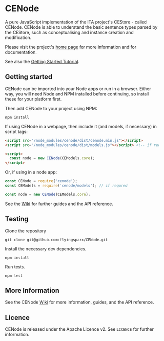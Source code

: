 # CENode 

A pure JavaScript implementation of the ITA project's CEStore - called CENode. CENode is able to understand the basic sentence types parsed by the CEStore, such as conceptualising and instance creation and modification.

Please visit the project's [home page](http://cenode.io) for more information and for documentation.

See also the [Getting Started Tutorial](https://github.com/flyingsparx/CENode/blob/master/docs/getting_started.md).

## Getting started

CENode can be imported into your Node apps or run in a browser. Either way, you will need Node and NPM installed before continuing, so install these for your platform first.

Then add CENode to your project using NPM:
```
npm install
```

If using CENode in a webpage, then include it (and models, if necessary) in script tags:
```html
<script src="/node_modules/cenode/dist/cenode.min.js"></script>
<script src="/node_modules/cenode/dist/models.js"></script> <!-- if required -->

<script>
  const node = new CENode(CEModels.core);
</script>
```

Or, if using in a node app:
```javascript
const CENode = require('cenode');
const CEModels = require('cenode/models'); // if requred

const node = new CENode(CEModels.core);
```

See the [Wiki](https://github.com/flyingsparx/CENode/wiki) for further guides and the API reference.

## Testing

Clone the repository
```
git clone git@github.com:flyingsparx/CENode.git
```

Install the necessary dev dependencies.
```
npm install
```

Run tests.
```
npm test
```

## More Information

See the CENode [Wiki](https://github.com/flyingsparx/CENode/wiki) for more information, guides, and the API reference.


## Licence

CENode is released under the Apache Licence v2. See `LICENCE` for further information.
